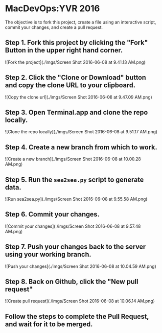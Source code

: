 MacDevOps:YVR 2016
==================

The objective is to fork this project, create a file using an interactive script, commit your changes, and create a pull request. 

## Step 1. Fork this project by clicking the "Fork" Button in the upper right hand corner.

![Fork the project](./imgs/Screen Shot 2016-06-08 at 9.41.13 AM.png)

## Step 2. Click the "Clone or Download" button and copy the clone URL to your clipboard.

![Copy the clone url](./imgs/Screen Shot 2016-06-08 at 9.47.09 AM.png)

## Step 3. Open Terminal.app and clone the repo locally.

![Clone the repo locally](./imgs/Screen Shot 2016-06-08 at 9.51.17 AM.png)

## Step 4. Create a new branch from which to work.

![Create a new branch](./imgs/Screen Shot 2016-06-08 at 10.00.28 AM.png)

## Step 5. Run the `sea2sea.py` script to generate data.

![Run sea2sea.py](./imgs/Screen Shot 2016-06-08 at 9.55.58 AM.png)

## Step 6. Commit your changes.

![Commit your changes](./imgs/Screen Shot 2016-06-08 at 9.57.48 AM.png)

## Step 7. Push your changes back to the server using your working branch.

![Push your changes](./imgs/Screen Shot 2016-06-08 at 10.04.59 AM.png)

## Step 8. Back on Github, click the "New pull request"

![Create pull request](./imgs/Screen Shot 2016-06-08 at 10.06.14 AM.png)

## Follow the steps to complete the Pull Request, and wait for it to be merged.

